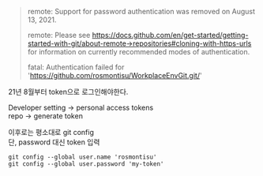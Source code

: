 >remote: Support for password authentication was removed on August 13, 2021.
>
>remote: Please see https://docs.github.com/en/get-started/getting-started-with-git/about-remote->repositories#cloning-with-https-urls for information on currently recommended modes of authentication.
>
>fatal: Authentication failed for 'https://github.com/rosmontisu/WorkplaceEnvGit.git/'

21년 8월부터 token으로 로그인해야한다.   

Developer setting -> personal access tokens   
repo -> generate token   

이후로는 평소대로 git config   
단, password 대신 token 입력

```
git config --global user.name 'rosmontisu'     
git config --global user.password 'my-token'
```
